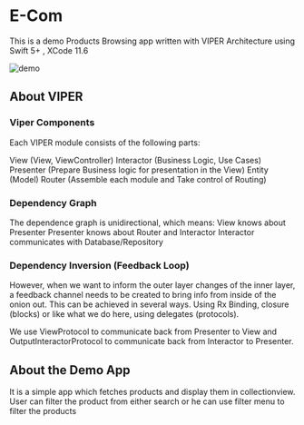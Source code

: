 # E-Com


This is a demo Products Browsing app written with VIPER Architecture using Swift 5+ , XCode 11.6

![demo](https://github.com/waqar1992/E-Com/blob/master/Demo.gif)

## About VIPER

### Viper Components

Each VIPER module consists of the following parts:

View (View, ViewController)
Interactor (Business Logic, Use Cases)
Presenter (Prepare Business logic for presentation in the View)
Entity (Model)
Router (Assemble each module and Take control of Routing)

### Dependency Graph

The dependence graph is unidirectional, which means:
View knows about Presenter
Presenter knows about Router and Interactor
Interactor communicates with Database/Repository

### Dependency Inversion (Feedback Loop)

However, when we want to inform the outer layer changes of the inner layer, a feedback channel needs to be created to bring info from inside of the onion out. This can be achieved in several ways. Using Rx Binding, closure (blocks) or like what we do here, using delegates (protocols).

We use ViewProtocol to communicate back from Presenter to View and OutputInteractorProtocol to communicate back from Interactor to Presenter.

## About the Demo App

It is a simple app which fetches products and display them in collectionview. User can filter the product from either search or he can use filter menu to filter the products



